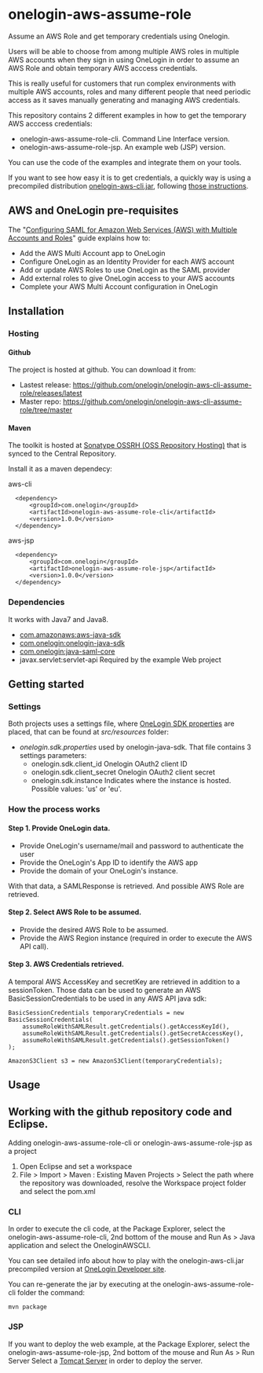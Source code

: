 onelogin-aws-assume-role
========================

Assume an AWS Role and get temporary credentials using Onelogin.

Users will be able to choose from among multiple AWS roles in multiple AWS accounts when they sign in using OneLogin in order to assume an AWS Role and obtain temporary AWS acccess credentials.

This is really useful for customers that run complex environments with multiple AWS accounts, roles and many different people that need periodic access as it saves manually generating and managing AWS credentials.

This repository contains 2 different examples in how to get the temporary AWS acccess credentials:
- onelogin-aws-assume-role-cli. Command Line Interface version.
- onelogin-aws-assume-role-jsp. An example web (JSP) version.

You can use the code of the examples and integrate them on your tools.

If you want to see how easy it is to get credentials, a quickly way is using a precompiled distribution [onelogin-aws-cli.jar](https://github.com/onelogin/onelogin-aws-cli-assume-role/blob/master/onelogin-aws-assume-role-cli/dist/onelogin-aws-cli.jar), following [those instructions](https://developers.onelogin.com/api-docs/1/samples/aws-cli).

## AWS and OneLogin pre-requisites

The "[Configuring SAML for Amazon Web Services (AWS) with Multiple Accounts and Roles](https://support.onelogin.com/hc/en-us/articles/212802926-Configuring-SAML-for-Amazon-Web-Services-AWS-with-Multiple-Accounts-and-Roles)" guide explains how to:
 - Add the AWS Multi Account app to OneLogin
 - Configure OneLogin as an Identity Provider for each AWS account
 - Add or update AWS Roles to use OneLogin as the SAML provider
 - Add external roles to give OneLogin access to your AWS accounts
 - Complete your AWS Multi Account configuration in OneLogin

## Installation
### Hosting

#### Github

The project is hosted at github. You can download it from:
* Lastest release: https://github.com/onelogin/onelogin-aws-cli-assume-role/releases/latest
* Master repo: https://github.com/onelogin/onelogin-aws-cli-assume-role/tree/master

#### Maven

The toolkit is hosted at [Sonatype OSSRH (OSS Repository Hosting)](http://central.sonatype.org/pages/ossrh-guide.html) that is synced to the Central Repository.

Install it as a maven dependecy:

aws-cli
```
  <dependency>
      <groupId>com.onelogin</groupId>
      <artifactId>onelogin-aws-assume-role-cli</artifactId>
      <version>1.0.0</version>
  </dependency>
```

aws-jsp
```
  <dependency>
      <groupId>com.onelogin</groupId>
      <artifactId>onelogin-aws-assume-role-jsp</artifactId>
      <version>1.0.0</version>
  </dependency>
```

### Dependencies

It works with Java7 and Java8.

* [com.amazonaws:aws-java-sdk](https://github.com/aws/aws-sdk-java)
* [com.onelogin:onelogin-java-sdk](https://github.com/onelogin/onelogin-java-sdk)
* [com.onelogin:java-saml-core](https://github.com/onelogin/java-saml)
* javax.servlet:servlet-api Required by the example Web project

## Getting started

### Settings

Both projects uses a settings file, where [OneLogin SDK properties](https://github.com/onelogin/onelogin-java-sdk#settings) are placed, that can be found at *src/resources* folder:

* *onelogin.sdk.properties* used by onelogin-java-sdk. That file contains 3 settings parameters:
  * onelogin.sdk.client_id  Onelogin OAuth2 client ID
  * onelogin.sdk.client_secret  Onelogin OAuth2 client secret
  * onelogin.sdk.instance  Indicates where the instance is hosted. Possible values: 'us' or 'eu'.

### How the process works

#### Step 1. Provide OneLogin data.

- Provide OneLogin's username/mail and password to authenticate the user
- Provide the OneLogin's App ID to identify the AWS app
- Provide the domain of your OneLogin's instance.

With that data, a SAMLResponse is retrieved. And possible AWS Role are retrieved.

#### Step 2. Select AWS Role to be assumed.

- Provide the desired AWS Role to be assumed.
- Provide the AWS Region instance (required in order to execute the AWS API call).

#### Step 3. AWS Credentials retrieved.

A temporal AWS AccessKey and secretKey are retrieved in addition to a sessionToken.
Those data can be used to generate an AWS BasicSessionCredentials to be used in any AWS API java sdk:

```
BasicSessionCredentials temporaryCredentials = new BasicSessionCredentials(
    assumeRoleWithSAMLResult.getCredentials().getAccessKeyId(),
    assumeRoleWithSAMLResult.getCredentials().getSecretAccessKey(),
    assumeRoleWithSAMLResult.getCredentials().getSessionToken()
);

AmazonS3Client s3 = new AmazonS3Client(temporaryCredentials); 
```

## Usage

## Working with the github repository code and Eclipse.

Adding onelogin-aws-assume-role-cli or onelogin-aws-assume-role-jsp as a project
1. Open Eclipse and set a workspace
2. File > Import > Maven : Existing Maven Projects > Select the path where the repository was downloaded, resolve the Workspace project folder and select the pom.xml

### CLI

In order to execute the cli code, at the Package Explorer, select the onelogin-aws-assume-role-cli, 2nd bottom of the mouse and Run As > Java application and select the OneloginAWSCLI.

You can see detailed info about how to play with the onelogin-aws-cli.jar precompiled version at [OneLogin Developer site](https://developers.onelogin.com/api-docs/1/samples/aws-cli).

You can re-generate the jar by executing at the onelogin-aws-assume-role-cli folder the command:
```
mvn package
```

### JSP 

If you want to deploy the web example, at the Package Explorer, select the onelogin-aws-assume-role-jsp, 2nd bottom of the mouse and Run As > Run Server
Select a [Tomcat Server](http://crunchify.com/step-by-step-guide-to-setup-and-install-apache-tomcat-server-in-eclipse-development-environment-ide/) in order to deploy the server.
